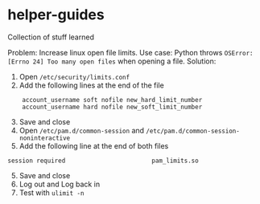 helper-guides
=============

Collection of stuff learned

Problem: Increase linux open file limits.
Use case: Python throws ```OSError: [Errno 24] Too many open files``` when opening a file.
Solution:

1) Open ```/etc/security/limits.conf```
2) Add the following lines at the end of the file
```
    account_username soft nofile new_hard_limit_number
    account_username hard nofile new_soft_limit_number
```
3) Save and close
4) Open ```/etc/pam.d/common-session``` and ```/etc/pam.d/common-session-noninteractive```
5) Add the following line at the end of both files
```
session required                        pam_limits.so
```
5) Save and close
6) Log out and Log back in
7) Test with ```ulimit -n```
